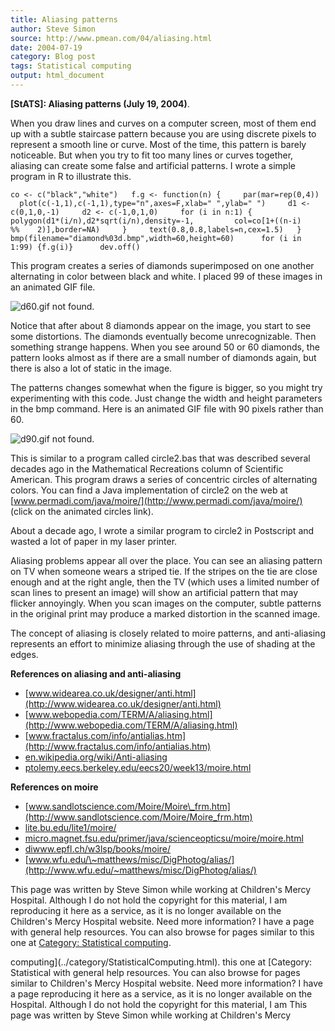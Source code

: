 ```yaml
---
title: Aliasing patterns
author: Steve Simon
source: http://www.pmean.com/04/aliasing.html
date: 2004-07-19
category: Blog post
tags: Statistical computing
output: html_document
---
```

**[StATS]: Aliasing patterns (July 19, 2004)**.

When you draw lines and curves on a computer screen, most of them end up
with a subtle staircase pattern because you are using discrete pixels to
represent a smooth line or curve. Most of the time, this pattern is
barely noticeable. But when you try to fit too many lines or curves
together, aliasing can create some false and artificial patterns. I
wrote a simple program in R to illustrate this.

`co <- c("black","white")   f.g <- function(n) {     par(mar=rep(0,4))     plot(c(-1,1),c(-1,1),type="n",axes=F,xlab=" ",ylab=" ")     d1 <- c(0,1,0,-1)     d2 <- c(-1,0,1,0)     for (i in n:1) {       polygon(d1*(i/n),d2*sqrt(i/n),density=-1,         col=co[1+((n-i) %%    2)],border=NA)     }     text(0.8,0.8,labels=n,cex=1.5)   }      bmp(filename="diamond%03d.bmp",width=60,height=60)      for (i in 1:99) {f.g(i)}      dev.off()`

This program creates a series of diamonds superimposed on one another
alternating in color between black and white. I placed 99 of these
images in an animated GIF file.

![d60.gif not found.](../../../web/images/04/aliasing01.png)

Notice that after about 8 diamonds appear on the image, you start to see
some distortions. The diamonds eventually become unrecognizable. Then
something strange happens. When you see around 50 or 60 diamonds, the
pattern looks almost as if there are a small number of diamonds again,
but there is also a lot of static in the image.

The patterns changes somewhat when the figure is bigger, so you might
try experimenting with this code. Just change the width and height
parameters in the bmp command. Here is an animated GIF file with 90
pixels rather than 60.

![d90.gif not found.](../../../web/images/04/aliasing02.png)

This is similar to a program called circle2.bas that was described
several decades ago in the Mathematical Recreations column of Scientific
American. This program draws a series of concentric circles of
alternating colors. You can find a Java implementation of circle2 on the
web at [www.permadi.com/java/moire/](http://www.permadi.com/java/moire/)
(click on the animated circles link).

About a decade ago, I wrote a similar program to circle2 in Postscript
and wasted a lot of paper in my laser printer.

Aliasing problems appear all over the place. You can see an aliasing
pattern on TV when someone wears a striped tie. If the stripes on the
tie are close enough and at the right angle, then the TV (which uses a
limited number of scan lines to present an image) will show an
artificial pattern that may flicker annoyingly. When you scan images on
the computer, subtle patterns in the original print may produce a marked
distortion in the scanned image.

The concept of aliasing is closely related to moire patterns, and
anti-aliasing represents an effort to minimize aliasing through the use
of shading at the edges.

**References on aliasing and anti-aliasing**

-   [www.widearea.co.uk/designer/anti.html](http://www.widearea.co.uk/designer/anti.html)
-   [www.webopedia.com/TERM/A/aliasing.html](http://www.webopedia.com/TERM/A/aliasing.html)
-   [www.fractalus.com/info/antialias.htm](http://www.fractalus.com/info/antialias.htm)
-   [en.wikipedia.org/wiki/Anti-aliasing](http://en.wikipedia.org/wiki/Anti-aliasing)
-   [ptolemy.eecs.berkeley.edu/eecs20/week13/moire.html](http://ptolemy.eecs.berkeley.edu/eecs20/week13/moire.html)

**References on moire**

-   [www.sandlotscience.com/Moire/Moire\_frm.htm](http://www.sandlotscience.com/Moire/Moire_frm.htm)
-   [lite.bu.edu/lite1/moire/](http://lite.bu.edu/lite1/moire/)
-   [micro.magnet.fsu.edu/primer/java/scienceopticsu/moire/moire.html](http://micro.magnet.fsu.edu/primer/java/scienceopticsu/moire/moire.html)
-   [diwww.epfl.ch/w3lsp/books/moire/](http://diwww.epfl.ch/w3lsp/books/moire/)
-   [www.wfu.edu/\~matthews/misc/DigPhotog/alias/](http://www.wfu.edu/~matthews/misc/DigPhotog/alias/)

This page was written by Steve Simon while working at Children\'s Mercy
Hospital. Although I do not hold the copyright for this material, I am
reproducing it here as a service, as it is no longer available on the
Children\'s Mercy Hospital website. Need more information? I have a page
with general help resources. You can also browse for pages similar to
this one at [Category: Statistical
computing](../category/StatisticalComputing.html).
<!---More--->
computing](../category/StatisticalComputing.html).
this one at [Category: Statistical
with general help resources. You can also browse for pages similar to
Children\'s Mercy Hospital website. Need more information? I have a page
reproducing it here as a service, as it is no longer available on the
Hospital. Although I do not hold the copyright for this material, I am
This page was written by Steve Simon while working at Children\'s Mercy

<!---Do not use
**[StATS]: Aliasing patterns (July 19, 2004)**.
This page was written by Steve Simon while working at Children\'s Mercy
Hospital. Although I do not hold the copyright for this material, I am
reproducing it here as a service, as it is no longer available on the
Children\'s Mercy Hospital website. Need more information? I have a page
with general help resources. You can also browse for pages similar to
this one at [Category: Statistical
computing](../category/StatisticalComputing.html).
--->

